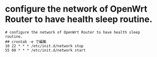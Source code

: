 # configure the network of OpenWrt Router to have health sleep routine.
```text
# configure the network of OpenWrt Router to have health sleep routine.
## crontab -e で編集
10 22 * * * /etc/init.d/network stop
55 00 * * * /etc/init.d/network start
```
